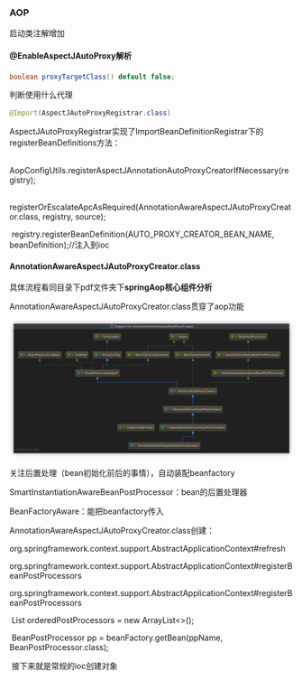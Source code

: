 ### AOP

启动类注解增加

#### @EnableAspectJAutoProxy解析

```java
boolean proxyTargetClass() default false;
```

判断使用什么代理



```java
@Import(AspectJAutoProxyRegistrar.class)
```

AspectJAutoProxyRegistrar实现了ImportBeanDefinitionRegistrar下的registerBeanDefinitions方法：


​    AopConfigUtils.registerAspectJAnnotationAutoProxyCreatorIfNecessary(registry);

​        registerOrEscalateApcAsRequired(AnnotationAwareAspectJAutoProxyCreator.class, registry, source);

​			registry.registerBeanDefinition(AUTO_PROXY_CREATOR_BEAN_NAME, beanDefinition);//注入到ioc

#### AnnotationAwareAspectJAutoProxyCreator.class

具体流程看同目录下pdf文件夹下**springAop核心组件分析**

AnnotationAwareAspectJAutoProxyCreator.class贯穿了aop功能

![avatar](img/AnnotationAwareAspectJAutoProxyCreator.png)

关注后置处理（bean初始化前后的事情），自动装配beanfactory


SmartInstantiationAwareBeanPostProcessor：bean的后置处理器

BeanFactoryAware：能把beanfactory传入



AnnotationAwareAspectJAutoProxyCreator.class创建：

org.springframework.context.support.AbstractApplicationContext#refresh

org.springframework.context.support.AbstractApplicationContext#registerBeanPostProcessors

org.springframework.context.support.AbstractApplicationContext#registerBeanPostProcessors

​	List<BeanPostProcessor> orderedPostProcessors = new ArrayList<>();

​	BeanPostProcessor pp = beanFactory.getBean(ppName, BeanPostProcessor.class);

​	接下来就是常规的ioc创建对象
























​					

















































